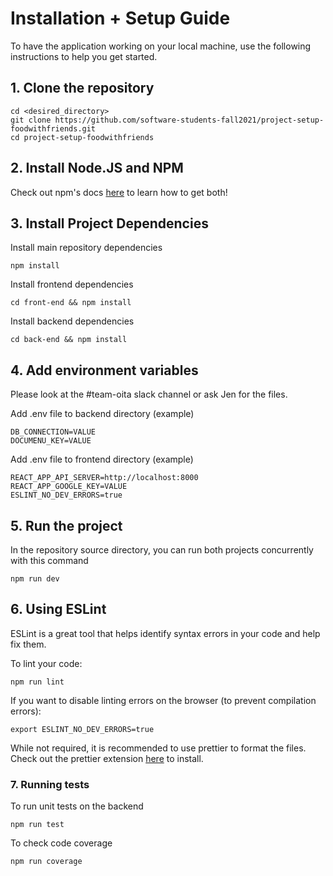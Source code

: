 # Installation + Setup Guide

To have the application working on your local machine, use the following instructions to help you get started.

## 1. Clone the repository
```
cd <desired_directory>
git clone https://github.com/software-students-fall2021/project-setup-foodwithfriends.git
cd project-setup-foodwithfriends
```

## 2. Install Node.JS and NPM
Check out npm's docs [here](https://docs.npmjs.com/downloading-and-installing-node-js-and-npm) to learn how to get both!

## 3. Install Project Dependencies
Install main repository dependencies
```
npm install
```
Install frontend dependencies
```
cd front-end && npm install
```
Install backend dependencies
```
cd back-end && npm install
```

## 4. Add environment variables
Please look at the #team-oita slack channel or ask Jen for the files.

Add .env file to backend directory (example)
```
DB_CONNECTION=VALUE
DOCUMENU_KEY=VALUE
```

Add .env file to frontend directory (example)
```
REACT_APP_API_SERVER=http://localhost:8000
REACT_APP_GOOGLE_KEY=VALUE
ESLINT_NO_DEV_ERRORS=true
```

## 5. Run the project
In the repository source directory, you can run both projects concurrently with this command
```
npm run dev
```

## 6. Using ESLint

ESLint is a great tool that helps identify syntax errors in your code and help fix them.

To lint your code: 
```
npm run lint
```

If you want to disable linting errors on the browser (to prevent compilation errors): 
```
export ESLINT_NO_DEV_ERRORS=true
```

While not required, it is recommended to use prettier to format the files.
Check out the prettier extension [here](https://marketplace.visualstudio.com/items?itemName=esbenp.prettier-vscode) to install.

### 7. Running tests

To run unit tests on the backend
```
npm run test
```

To check code coverage
```
npm run coverage
```